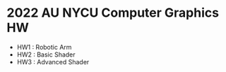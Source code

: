 # 2022 AU NYCU Computer Graphics HW #

- HW1 : Robotic Arm
- HW2 : Basic Shader
- HW3 : Advanced Shader